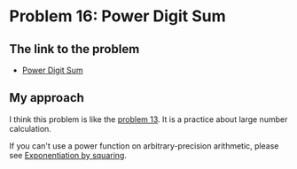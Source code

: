 # Problem 16: Power Digit Sum

## The link to the problem

- [Power Digit Sum](https://projecteuler.net/problem=16)

## My approach

I think this problem is like the [problem 13](./p0013.md).
It is a practice about large number calculation.

If you can't use a power function on arbitrary-precision arithmetic,
please see [Exponentiation by squaring](https://en.wikipedia.org/wiki/Exponentiation_by_squaring).

